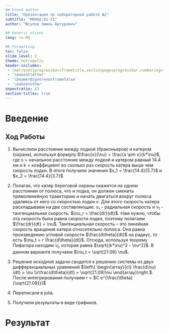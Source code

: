 ```yaml
---
## Front matter
title: "Презентация по лабораторной работе №2"
subtitle: "НКНбд-01-21"
author: "Юсупов Эмиль Артурович"

## Generic otions
lang: ru-RU

## Formatting
toc: false
slide_level: 2
theme: metropolis
header-includes: 
 - \metroset{progressbar=frametitle,sectionpage=progressbar,numbering=fraction}
 - '\makeatletter'
 - '\beamer@ignorenonframefalse'
 - '\makeatother'
aspectratio: 43
section-titles: true
---
```


# Введение

## Ход Работы

1. Вычислили расстояние между лодкой (браконьеров) и катером (охрана), используя формулу $\frac{x}{\nu} = \frac{s \pm  x}{k*\nu}$, где s = начальное расстояние между лодкой и катером равный 14.4 км и k = коэффициент во сколько раз скорость катера выше чем скорость лодки. В итоге получили значения $x_1 = \frac{14.4}{5.7}$ и $x_2 = \frac{14.4}{3.7}$

2. Полагая, что катер береговой охраны окажется на одном расстоянии от полюса, что и лодка, он должен сменить прямолинейную траекторию и
начать двигаться вокруг полюса удаляясь от него со скоростью лодки $\nu$. Для этого скорость катера раскладываем на две составляющие: $\nu_r$ - радиальная скорость и $\nu_t$ - тангенциальная скорость. $\nu_r = \frac{dr}{dt}$. Нам нужно, чтобы эта скорость была равна скорости лодки, поэтому полагаем $\frac{dr}{dt} = \nu$. Тангенциальная скорость – это линейная скорость вращения катера относительно полюса. Она равна произведению угловой скорости $\frac{d\theta}{dt}$ на радиус, то есть $\nu_t = r \frac{d\theta}{dt}$. Отсюда, используя теорему Пифагора находим $\nu_t$, которая равна $\sqrt{(k*\nu)^2 - \nu^2}$. В данном варианте получаем $\nu_t = \sqrt{21.09} \nu$.

3. Решение исходной задачи сводится к решению системы из двух дифференциальных уравнений $\left\{ \begin{array}{cl} \frac{d\nu}{dt} = \nu \\r\frac{d\theta}{dt} = \sqrt{21.09}\nu \end{array}\right.$. После интегрирования получаем r = $C e^{\frac{\theta}{\sqrt{21.09}}}$

4. Переписали в julia.

5. Получили результаты в виде графиков.

# Результат